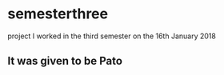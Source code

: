 # semesterthree
project I worked in the third semester on the 16th January 2018

## It was given to be Pato
